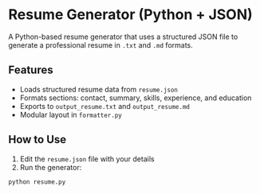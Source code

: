 # Resume Generator (Python + JSON)

A Python-based resume generator that uses a structured JSON file to generate a professional resume in `.txt` and `.md` formats.

## Features

- Loads structured resume data from `resume.json`
- Formats sections: contact, summary, skills, experience, and education
- Exports to `output_resume.txt` and `output_resume.md`
- Modular layout in `formatter.py`

## How to Use

1. Edit the `resume.json` file with your details
2. Run the generator:

```bash
python resume.py
